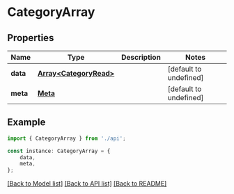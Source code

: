 # CategoryArray


## Properties

Name | Type | Description | Notes
------------ | ------------- | ------------- | -------------
**data** | [**Array&lt;CategoryRead&gt;**](CategoryRead.md) |  | [default to undefined]
**meta** | [**Meta**](Meta.md) |  | [default to undefined]

## Example

```typescript
import { CategoryArray } from './api';

const instance: CategoryArray = {
    data,
    meta,
};
```

[[Back to Model list]](../README.md#documentation-for-models) [[Back to API list]](../README.md#documentation-for-api-endpoints) [[Back to README]](../README.md)
